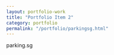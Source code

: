 ```yaml
---
layout: portfolio-work
title: "Portfolio Item 2"
category: portfolio
permalink: "/portfolio/parkingsg.html"
---
```


parking.sg
